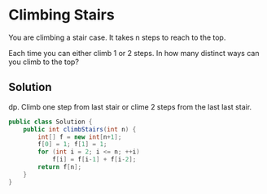 # Climbing Stairs

You are climbing a stair case. It takes n steps to reach to the top.

Each time you can either climb 1 or 2 steps. In how many distinct ways can you climb to the top?

## Solution

dp. Climb one step from last stair or clime 2 steps from the last last stair.

```java
public class Solution {
    public int climbStairs(int n) {
        int[] f = new int[n+1];
        f[0] = 1; f[1] = 1;
        for (int i = 2; i <= n; ++i)
            f[i] = f[i-1] + f[i-2];
        return f[n];
    }
}
```